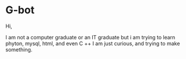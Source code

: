 # G-bot

Hi,

I am not a computer graduate or an IT graduate but i am trying to learn phyton, mysql, html, and even C ++ 
I am just curious, and trying to make something.
